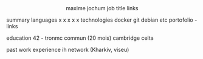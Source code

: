 <div align="center">maxime jochum
job title
links
</div>

summary
languages x x x x x
technologies docker git debian etc
portofolio - links

education
42 - tronmc commun (20 mois)
cambridge celta

past work experience
ih network (Kharkiv, viseu)
